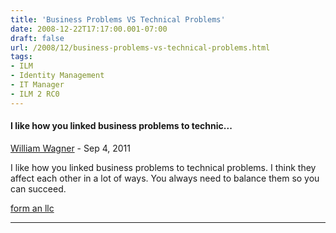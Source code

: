 ```yaml
---
title: 'Business Problems VS Technical Problems'
date: 2008-12-22T17:17:00.001-07:00
draft: false
url: /2008/12/business-problems-vs-technical-problems.html
tags: 
- ILM
- Identity Management
- IT Manager
- ILM 2 RC0
---
```


#### I like how you linked business problems to technic...
[William Wagner](https://www.blogger.com/profile/15021806128343588742 "noreply@blogger.com") - <time datetime="2011-09-15T23:52:02.642-07:00">Sep 4, 2011</time>

I like how you linked business problems to technical problems. I think they affect each other in a lot of ways. You always need to balance them so you can succeed.  
  
[form an llc](http://www.mycorporation.com/business-formations/llc.jsp)
<hr />
